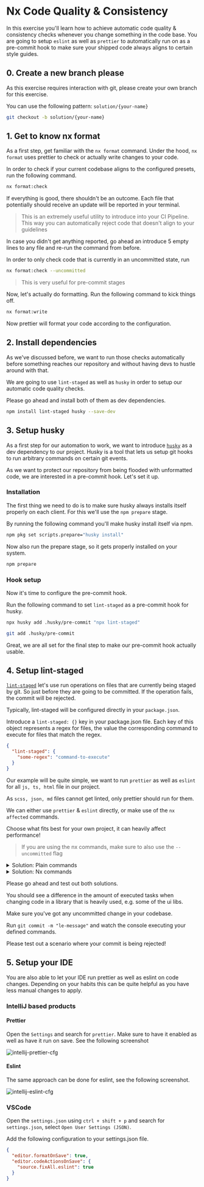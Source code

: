 # Nx Code Quality & Consistency

In this exercise you'll learn how to achieve automatic code quality & consistency
checks whenever you change something in the code base.
You are going to setup `eslint` as well as `prettier` to automatically run on as
a pre-commit hook to make sure your shipped code always aligns to certain style guides.

## 0. Create a new branch please

As this exercise requires interaction with git, please create your own branch for this exercise.

You can use the following pattern: `solution/{your-name}`

```bash
git checkout -b solution/{your-name}
```

## 1. Get to know nx format

As a first step, get familiar with the `nx format` command. Under the hood, `nx format` uses
prettier to check or actually write changes to your code.

In order to check if your current codebase aligns to the configured presets, run the
following command.

```bash
nx format:check
```

If everything is good, there shouldn't be an outcome. Each file that potentially should
receive an update will be reported in your terminal.

> This is an extremely useful utility to introduce into your CI Pipeline.
> This way you can automatically reject code that doesn't align to your guidelines

In case you didn't get anything reported, go ahead an introduce 5 empty lines to any file and re-run the command from before.

In order to only check code that is currently in an uncommitted state, run

```bash
nx format:check --uncommitted
```

> This is very useful for pre-commit stages

Now, let's actually do formatting. Run the following command to kick things off.

```bash
nx format:write
```

Now prettier will format your code according to the configuration.


## 2. Install dependencies

As we've discussed before, we want to run those checks automatically before something
reaches our repository and without having devs to hustle around with that.

We are going to use `lint-staged` as well as `husky` in order to setup our automatic
code quality checks.

Please go ahead and install both of them as dev dependencies.

```bash
npm install lint-staged husky --save-dev
```

## 3. Setup husky

As a first step for our automation to work, we want to introduce [`husky`](https://github.com/typicode/husky) as a dev dependency to our project.
Husky is a tool that lets us setup git hooks to run arbitrary commands on certain git events.

As we want to protect our repository from being flooded with unformatted code, we are interested in a pre-commit hook.
Let's set it up.

### Installation

The first thing we need to do is to make sure husky always installs itself properly on each client. For this we'll use the
`npm prepare` stage.

By running the following command you'll make husky install itself via npm.

```bash
npm pkg set scripts.prepare="husky install"
```

Now also run the prepare stage, so it gets properly installed on your system.

```bash
npm prepare
```

### Hook setup

Now it's time to configure the pre-commit hook.

Run the following command to set `lint-staged` as a pre-commit hook for husky.

```bash
npx husky add .husky/pre-commit "npx lint-staged"

git add .husky/pre-commit
```

Great, we are all set for the final step to make our pre-commit hook actually
usable.

## 4. Setup lint-staged

[`lint-staged`](https://github.com/lint-staged/lint-staged) let's use run operations on files that are currently being 
staged by git. So just before they are going to be committed. If the operation fails, the commit will be rejected.

Typically, lint-staged will be configured directly in your `package.json`.

Introduce a `lint-staged: {}` key in your package.json file. Each key
of this object represents a regex for files, the value the corresponding command
to execute for files that match the regex.

```json
{
  "lint-staged": {
    "some-regex": "command-to-execute"
  }
}
```

Our example will be quite simple, we want to run `prettier` as well as `eslint`
for all `js, ts, html` file in our project.

As `scss, json, md` files cannot get linted, only prettier should run for them.

We can either use `prettier` & `eslint` directly, or make use of the `nx affected` commands.

Choose what fits best for your own project, it can heavily affect performance!

> If you are using the nx commands, make sure to also use the `--uncommitted` flag

<details>
  <summary>Solution: Plain commands</summary>

```json
// package.json
{
  "lint-staged": {
    "**/*.{ts,js,html}": [
      "eslint --fix --quiet"
    ],
    "**/*.{ts,js,html,scss,md,mdx,json}": [
      "prettier --write"
    ]
  }
}
```

</details>

<details>
  <summary>Solution: Nx commands</summary>

```json
// package.json
{
  "lint-staged": {
    "**/*.{ts,js,html}": [
      "nx affected:lint --uncommitted --fix --quiet"
    ],
    "**/*.{ts,js,html,scss,md,json}": [
      "nx format:write --uncommitted"
    ]
  }
}
```

</details>

Please go ahead and test out both solutions.

You should see a difference in the amount of executed tasks when changing code in a library that is heavily used, e.g. some of the ui libs.

Make sure you've got any uncommitted change in your codebase.

Run `git commit -m "le-message"` and watch the console executing your defined commands.

Please test out a scenario where your commit is being rejected!

## 5. Setup your IDE

You are also able to let your IDE run prettier as well as eslint on code changes.
Depending on your habits this can be quite helpful as you have less manual changes to apply.

### IntelliJ based products

#### Prettier 

Open the `Settings` and search for `prettier`. Make sure to have it enabled 
as well as have it run on save. See the following screenshot

![intellij-prettier-cfg](images/intellij-prettier-cfg.png)

#### Eslint

The same approach can be done for eslint, see the following screenshot.

![intellij-eslint-cfg](images/intellij-eslint-cfg.png)

### VSCode

Open the `settings.json` using `ctrl + shift + p` and search for `settings.json`, select  `Open User Settings (JSON)`.

Add the following configuration to your settings.json file.

```json
{
  "editor.formatOnSave": true,
  "editor.codeActionsOnSave": {
    "source.fixAll.eslint": true
  }
}
```

